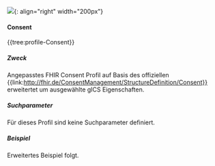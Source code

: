![](https://www.ths-greifswald.de/wp-content/uploads/2019/01/Design-Logo-THS-deutsch-271-padding.png){: align="right" width="200px"} 
#### Consent

{{tree:profile-Consent}}

##### Zweck
Angepasstes FHIR Consent Profil auf Basis des offiziellen {{link:http://fhir.de/ConsentManagement/StructureDefinition/Consent}} erweitertet um ausgewählte gICS Eigenschaften.

##### Suchparameter
Für dieses Profil sind keine Suchparameter definiert.

##### Beispiel

Erweitertes Beispiel folgt.

<!-- Multi Provision Consent:

{{xml:example-Consent-1}} 

Single Provision Consent:

{{xml:example-Consent-2}} -->